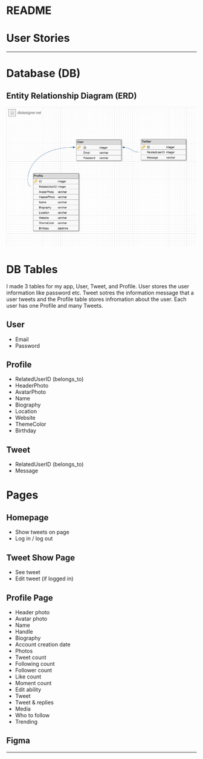 # README

# User Stories
***

# Database (DB)
## Entity Relationship Diagram (ERD)

![erd database](/docs/images/erd.png)

# DB Tables
I made 3 tables for my app, User, Tweet, and Profile. User stores the user information like password etc. Tweet sotres the information message that a user tweets and the Profile table stores infromation about the user. Each user has one Profile and many Tweets.


## User
- Email
- Password

## Profile
- RelatedUserID (belongs_to)
- HeaderPhoto
- AvatarPhoto
- Name
- Biography
- Location
- Website
- ThemeColor
- Birthday

## Tweet
- RelatedUserID (belongs_to)
- Message

# Pages
## Homepage
- Show tweets on page
- Log in / log out

## Tweet Show Page
- See tweet
- Edit tweet (if logged in)

## Profile Page
- Header photo
- Avatar photo
- Name
- Handle
- Biography
- Account creation date
- Photos
- Tweet count
- Following count
- Follower count
- Like count
- Moment count
- Edit ability
- Tweet
- Tweet & replies
- Media
- Who to follow
- Trending

## Figma
***